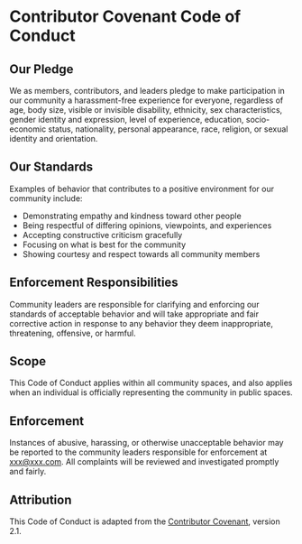 # Contributor Covenant Code of Conduct

## Our Pledge
We as members, contributors, and leaders pledge to make participation in our community a harassment-free experience for everyone, regardless of age, body size, visible or invisible disability, ethnicity, sex characteristics, gender identity and expression, level of experience, education, socio-economic status, nationality, personal appearance, race, religion, or sexual identity and orientation.

## Our Standards
Examples of behavior that contributes to a positive environment for our community include:
- Demonstrating empathy and kindness toward other people
- Being respectful of differing opinions, viewpoints, and experiences
- Accepting constructive criticism gracefully
- Focusing on what is best for the community
- Showing courtesy and respect towards all community members

## Enforcement Responsibilities
Community leaders are responsible for clarifying and enforcing our standards of acceptable behavior and will take appropriate and fair corrective action in response to any behavior they deem inappropriate, threatening, offensive, or harmful.

## Scope
This Code of Conduct applies within all community spaces, and also applies when an individual is officially representing the community in public spaces.

## Enforcement
Instances of abusive, harassing, or otherwise unacceptable behavior may be reported to the community leaders responsible for enforcement at xxx@xxx.com.
All complaints will be reviewed and investigated promptly and fairly.

## Attribution
This Code of Conduct is adapted from the [Contributor Covenant](https://www.contributor-covenant.org), version 2.1.



